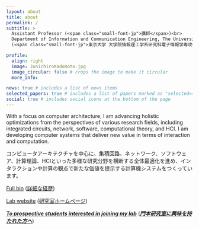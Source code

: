 ```yaml
---
layout: about
title: about
permalink: /
subtitle: >
  Assistant Professor (<span class="small-font-jp">講師</span>)<br>
  Department of Information and Communication Engineering, The University of Tokyo<br>
  (<span class="small-font-jp">東京大学 大学院情報理工学系研究科電子情報学専攻</span>)

profile:
  align: right
  image: JunichiroKadomoto.jpg
  image_circular: false # crops the image to make it circular
  more_info:

news: true # includes a list of news items
selected_papers: true # includes a list of papers marked as "selected={true}"
social: true # includes social icons at the bottom of the page
---
```


<p>With a focus on computer architecture, I am advancing holistic optimizations from the perspectives of various research fields, including integrated circuits, network, software, computational theory, and HCI. I am developing computer systems that deliver new value in terms of interaction and computation.</p>

<p class="small-font-jp">コンピュータアーキテクチャを中心に、集積回路、ネットワーク、ソフトウェア、計算理論、HCIといった多様な研究分野を横断する全体最適化を進め、インタラクションや計算の観点で新たな価値を提示する計算機システムをつくっています。</p>

<p><i class="fa-solid fa-address-card"></i> <a href="https://researchmap.jp/kadomoto?lang=en">Full bio</a> (<span class="small-font-jp"><a href="https://researchmap.jp/kadomoto">詳細な経歴</a></span>)</p>

<p><i class="fa-solid fa-globe"></i> <a href="https://www.mtl.t.u-tokyo.ac.jp/?lang=en">Lab website</a> (<span class="small-font-jp"><a href="https://www.mtl.t.u-tokyo.ac.jp/">研究室ホームページ</a></span>)</p>

<p><a href="blog/2024/lab/"><b><i>To prospective students interested in joining my lab</i></b></a> (<span class="small-font-jp"><a href="blog/2024/labj/"><b><i>門本研究室に興味を持たれた方へ</i></b></a></span>)</p>
